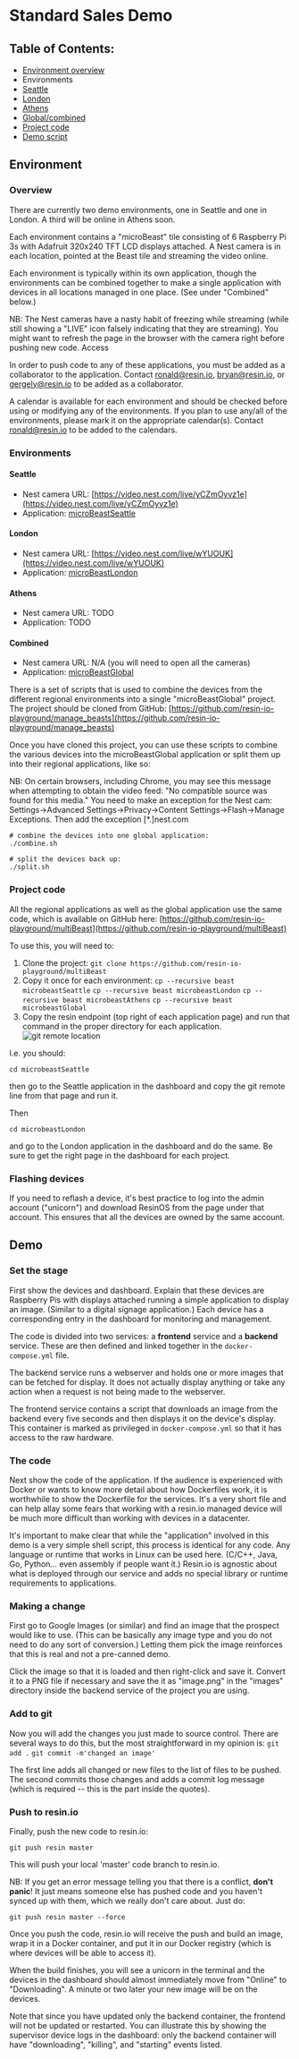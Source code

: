 # Standard Sales Demo

## Table of Contents:
* [Environment overview](#overview)
* Environments
 * [Seattle](#seattle)
 * [London](#london)
 * [Athens](#athens)
 * [Global/combined](#combined)
* [Project code](#project-code)
* [Demo script](#demo)

## Environment
### Overview
There are currently two demo environments, one in Seattle and one in London.  A third will be online in Athens soon.

Each environment contains a "microBeast" tile consisting of 6 Raspberry Pi 3s with Adafruit 320x240 TFT LCD displays attached.  A Nest camera is in each location, pointed at the Beast tile and streaming the video online.

Each environment is typically within its own application, though the environments can be combined together to make a single application with devices in all locations managed in one place.  (See under "Combined" below.)

NB: The Nest cameras have a nasty habit of freezing while streaming (while still showing a "LIVE" icon falsely indicating that they are streaming).  You might want to refresh the page in the browser with the camera right before pushing new code.
Access

In order to push code to any of these applications, you must be added as a collaborator to the application.  Contact [ronald@resin.io](mailto:ronald@resin.io), [bryan@resin.io](mailto:bryan@resin.io), or [gergely@resin.io](mailto:gergely@resin.io) to be added as a collaborator.

A calendar is available for each environment and should be checked before using or modifying any of the environments.  If you plan to use any/all of the environments, please mark it on the appropriate calendar(s).  Contact [ronald@resin.io](mailto:ronald@resin.io) to be added to the calendars.

### Environments
#### Seattle
* Nest camera URL: [https://video.nest.com/live/yCZmOyvz1e](https://video.nest.com/live/yCZmOyvz1e)
* Application: [microBeastSeattle](https://dashboard.resin.io/apps/116732)

#### London
* Nest camera URL: [https://video.nest.com/live/wYUOUK](https://video.nest.com/live/wYUOUK)
* Application: [microBeastLondon](https://dashboard.resin.io/apps/114299)

#### Athens
* Nest camera URL: TODO
* Application: TODO

#### Combined
* Nest camera URL: N/A (you will need to open all the cameras)
* Application: [microBeastGlobal](https://dashboard.resin.io/apps/130151)

There is a set of scripts that is used to combine the devices from the different regional environments into a single "microBeastGlobal" project.  The project should be cloned from GitHub: [https://github.com/resin-io-playground/manage_beasts](https://github.com/resin-io-playground/manage_beasts)

Once you have cloned this project, you can use these scripts to combine the various devices into the microBeastGlobal application or split them up into their regional applications, like so:

NB: On certain browsers, including Chrome, you may see this message when attempting to obtain the video feed: "No compatible source was found for this media." You need to make an exception for the Nest cam: 
Settings->Advanced Settings->Privacy->Content Settings->Flash->Manage Exceptions. 
Then add the exception [*.]nest.com

```
# combine the devices into one global application:
./combine.sh
```

```
# split the devices back up:
./split.sh
```

### Project code
All the regional applications as well as the global application use the same code, which is available on GitHub here: [https://github.com/resin-io-playground/multiBeast](https://github.com/resin-io-playground/multiBeast)

To use this, you will need to:
1. Clone the project:
`git clone https://github.com/resin-io-playground/multiBeast`
2. Copy it once for each environment:
`cp --recursive beast microbeastSeattle`
`cp --recursive beast microbeastLondon`
`cp --recursive beast microbeastAthens`
`cp --recursive beast microbeastGlobal`
3. Copy the resin endpoint (top right of each application page) and run that command in the proper directory for each application.
![git remote location](https://github.com/resin-io/hq/blob/master/images/git-remote.png)
  
I.e. you should:
```
cd microbeastSeattle
```
then go to the Seattle application in the dashboard and copy the git remote line from that page and run it.
  
Then
```
cd microbeastLondon
```
and go to the London application in the dashboard and do the same.  Be sure to get the right page in the dashboard for each project.


### Flashing devices
If you need to reflash a device, it's best practice to log into the admin account ("unicorn") and download ResinOS from the page under that account.  This ensures that all the devices are owned by the same account.


## Demo
### Set the stage
First show the devices and dashboard.  Explain that these devices are Raspberry Pis with displays attached running a simple application to display an image.  (Similar to a digital signage application.)  Each device has a corresponding entry in the dashboard for monitoring and management.

The code is divided into two services: a **frontend** service and a **backend** service.  These are then defined and linked together in the `docker-compose.yml` file.

The backend service runs a webserver and holds one or more images that can be fetched for display.  It does not actually display anything or take any action when a request is not being made to the webserver.

The frontend service contains a script that downloads an image from the backend every five seconds and then displays it on the device's display.  This container is marked as privileged in `docker-compose.yml` so that it has access to the raw hardware.

### The code
Next show the code of the application.  If the audience is experienced with Docker or wants to know more detail about how Dockerfiles work, it is worthwhile to show the Dockerfile for the services.  It's a very short file and can help allay some fears that working with a resin.io managed device will be much more difficult than working with devices in a datacenter.

It's important to make clear that while the "application" involved in this demo is a very simple shell script, this process is identical for any code.  Any language or runtime that works in Linux can be used here.  (C/C++, Java, Go, Python… even assembly if people want it.)  Resin.io is agnostic about what is deployed through our service and adds no special library or runtime requirements to applications.

### Making a change
First go to Google Images (or similar) and find an image that the prospect would like to use.  (This can be basically any image type and you do not need to do any sort of conversion.)  Letting them pick the image reinforces that this is real and not a pre-canned demo.

Click the image so that it is loaded and then right-click and save it.  Convert it to a PNG file if necessary and save the it as "image.png" in the "images" directory inside the backend service of the project you are using.

### Add to git
Now you will add the changes you just made to source control.  There are several ways to do this, but the most straightforward in my opinion is:
`git add .`
`git commit -m'changed an image'`

The first line adds all changed or new files to the list of files to be pushed.  The second commits those changes and adds a commit log message (which is required -- this is the part inside the quotes).

### Push to resin.io
Finally, push the new code to resin.io:
```
git push resin master
```
This will push your local 'master' code branch to resin.io.

NB: If you get an error message telling you that there is a conflict, **don't panic**!  It just means someone else has pushed code and you haven't synced up with them, which we really don't care about.  Just do:
```
git push resin master --force
```

Once you push the code, resin.io will receive the push and build an image, wrap it in a Docker container, and put it in our Docker registry (which is where devices will be able to access it).

When the build finishes, you will see a unicorn in the terminal and the devices in the dashboard should almost immediately move from "Online" to "Downloading".  A minute or two later your new image will be on the devices.

Note that since you have updated only the backend container, the frontend will not be updated or restarted.  You can illustrate this by showing the supervisor device logs in the dashboard: only the backend container will have "downloading", "killing", and "starting" events listed.